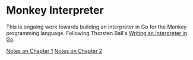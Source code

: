 # Monkey Interpreter
This is ongoing work towards building an interpreter in Go for the Monkey
programming language. Following Thorsten Ball's [Writing an Interpreter in
Go](https://interpreterbook.com).

[Notes on Chapter 1](notes/chapter_1/README.md)
[Notes on Chapter 2](notes/chapter_2/README.md)
